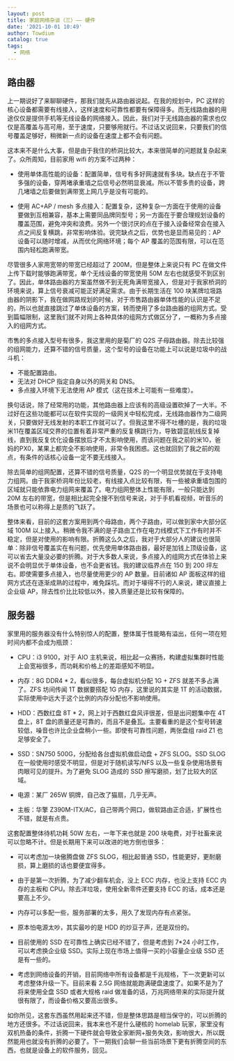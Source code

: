 ```yaml
---
layout: post
title: 家庭网络杂谈（三）—— 硬件
date: '2021-10-01 10:49'
author: Towdium
catalog: true
tags:
  - 网络
---
```


## 路由器

上一期说好了来聊聊硬件，那我们就先从路由器说起。在我的规划中，PC 这样的核心设备都需要有线接入，这样速度和可靠性都要有保障得多。而无线路由器的用途仅仅是提供手机等无线设备的网络接入。因此，我们对于无线路由器的需求也仅仅是高覆盖与高可用，至于速度，只要够用就行。不过话又说回来，只要我们的信号覆盖足够好，稍微新一点的设备在速度上都不会有问题。

这本来不是什么大事，但是由于我住的桥洞比较大，本来很简单的问题就复杂起来了。众所周知，目前家用 wifi 的方案不过两种：

- 使用单体高性能的设备：配置简单，信号有多好网速就有多块。缺点在于不管多强的设备，穿两堵承重墙之后信号必然明显衰减。所以不管多贵的设备，跨几堵墙之后要做到满带宽上网几乎是没有可能的。

- 使用 AC+AP / mesh 多点接入：配置复杂，这种复杂一方面在于使用的设备要做到互相兼容，基本上需要同品牌同型号；另一方面在于要合理规划设备的覆盖范围，避免冲突和浪费。另外一个很讨厌的点在于接入设备经常会在接入点之间反复横跳，非常影响体验。说完缺点之后，优势也是显而易见的：AP 设备可以随时增减，从而优化网络环境；每个 AP 覆盖的范围有限，可以在范围内轻松跑满带宽。

尽管很多人家用宽带的带宽已经超过了 200M，但是整体上来说只有 PC 在做文件上传下载时能够跑满带宽，单个无线设备的带宽使用 50M 左右也就感受不到区别了。因此，单体路由器的方案虽然做不到无死角满带宽接入，但是对于我家桥洞的环境来说，算上信号衰减可能正好满足需求。由于长期生活在 100 块某牌垃圾路由器的阴影下，我在做网路规划的时候，对于市售路由器单体性能的认识是不足的，所以也就直接跳过了单体设备的方案，转而使用了多台路由器的组网方式。受到篇幅限制，这里我们就不对网上各种具体的组网方式做区分了，一概称为多点接入的组网方式。

市售的多点接入型号有很多，我这里用的是菊厂的 Q2S 子母路由器。除去比较强的组网能力，还算不错的信号质量，这个型号的设备在功能上可以说是垃圾中的战斗机：

- 不能配置路由。
- 无法对 DHCP 指定自身以外的网关和 DNS。
- 多点接入环境下无法使用 AP 模式（这在技术上可能有一些难度）。

换句话说，除了经常用的功能，其他路由器上应该有的高级设置砍掉了一大半。不过好在这些功能都可以在软件实现的一级网关中轻松完成，无线路由器作为二级网关，只要做好无线发射的本职工作就可以了。但我这里不得不吐槽的是，我的垃圾米11在覆盖区域交界的位置有着非常严重的反复横跳行为，导致碧蓝航线反复掉线，直到我反复优化设备摆放后才不太影响使用，而该问题在我之前的米10，爸妈的PX0，某果上都完全不影响使用，非常令我困惑。这也就回到了我之前的观点，有条件的话核心设备一定不要无线接入。

除去简单的组网配置，还算不错的信号质量，Q2S 的一个明显优势就在于支持电力组网。由于我家桥洞年份比较老，有线接入点比较有限，有一些被承重墙包围的区域就只能依靠电力组网来覆盖了。电力组网整体上性能有限，一般只能达到 20M 左右的带宽，但是相比起完全搜不到信号来说，对于手机看视频，听音乐的场景也可以称得上是质的飞跃了。

整体来看，目前的这套方案用到两个母路由，两个子路由，可以做到家中大部分区域 100M 以上接入。稍微令我不满的是子路由工作在电力线模式下工作有时并不稳定，但是对使用的影响有限。折腾这么久之后，我对于大部分人的建议也很简单：除非信号覆盖实在有问题，优先使用单体路由器，最好是加钱上顶级设备，这可以省去大量没必要的折腾。对于大多数人来说，多点接入的组网方式在体验上来说不会明显优于单体设备，也不会更省钱。我的建议临界点在 150 到 200 坪左右。即使需要多点接入，也尽量使用更少的 AP 数量。目前诸如 AP 面板这样的组网方式还在逐渐成熟的过程中，难免踩坑。而对于壕得不行的人来说，建议直接上企业级 AP，除去性价比比较低以外，接入质量还是比较有保障的。

## 服务器

家里用的服务器没有什么特别惊人的配置，整体属于性能略有溢出，任何一项在短时间内都不会成为瓶颈：

- CPU：i3 9100，对于 AIO 主机来说，相比起一众赛扬，构建虚拟集群时性能上会宽裕很多，而功耗和价格上的差距感知不明显。

- 内存：8G DDR4 * 2，看似很多，每台虚拟机分配 1G + ZFS 就差不多占满了。ZFS 坊间传闻 1T 数据要搭配 1G 内存，这里说的其实是 1T 的活动数据，实际使用中远大于这个比例的内存分配也不影响使用。

- HDD：西数红盘 8T * 2，网上对于西数红盘风评很差，但是出问题集中在 4T 盘上，8T 盘的质量还是可靠的，而且不是叠瓦。主要看重的是这个型号转速较低，噪音也许比企业盘稍小一些。即使有可靠性问题，两张盘组 raid Z1 也足够安全了。

- SSD：SN750 500G，分配给各台虚拟机做启动盘 + ZFS SLOG。SSD SLOG 在一般使用时感受不明显，但是对于随机读写/NFS 以及一些复杂使用场景有肉眼可见的提升。为了避免 SLOG 造成的 SSD 擦写磨损，划了比较大的区域。

- 电源：某厂 265W 铜牌，自己改了猫扇，几乎无声。

- 主板：华擎 Z390M-ITX/AC，自己带两个网口，做软路由正合适，扩展性也不错，就是有点贵。

这套配置整体待机功耗 50W 左右，一年下来也就是 200 块电费，对于社畜来说可以忽略不计。但是长期用下来可以改进的地方倒也很多：

- 可以考虑加一块傲腾盘做 ZFS SLOG，相比起普通 SSD，性能更好，更耐磨损，算上磨损的话也要便宜得多。

- 由于是第一次折腾，为了减少翻车机会，没上 ECC 内存，也没上支持 ECC 内存的主板和 CPU。除去洋垃圾，使用全新零件还要支持 ECC 的话，成本还是要高上不少。

- 内存可以多配一些，服务部署的太多，用久了发现内存有点紧张。

- 原本怕电源太吵，其实最吵的是 HDD 的炒豆子声，还是双份的。

- 目前使用的 SSD 在可靠性上确实已经不错了，但是考虑到 7*24 小时工作，可以考虑换企业级 SSD。实际上现在市场上值得一买的小容量企业级 SSD 还是有一些的。

- 考虑到网络设备的开销，目前网络中所有设备都是千兆规格，下一次更新可以考虑整体升级一下。目前来看 2.5G 网络就能跑满硬盘速度了。如果不是为了将来使用全盘 SSD 或者大规格 raid 做准备的话，万兆网络带来的实际提升就很有限了，而设备价格又要高出很多。

如你所见，这套东西虽然用起来还不错，但是整体思路是相当保守的，可以折腾的地方还很多。不过话说回来，我本来也不是什么硬核的 homelab 玩家，家里没有双机热备的条件，折腾一下硬件就会导致全家断网+服务失效，影响很大，所以既然能用也就没有折腾的必要了。下一期我们会聊一些当前场景下更有折腾空间的东西，也就是设备上的软件服务，回见。
